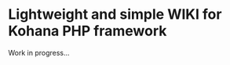 Lightweight and simple WIKI for Kohana PHP framework
====================================================

Work in progress...